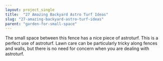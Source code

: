 ```yaml
---
layout: project_single
title:  "27 Amazing Backyard Astro Turf Ideas"
slug: "27-amazing-backyard-astro-turf-ideas"
parent: "garden-for-small-space"
---
```

The small space between this fence has a nice piece of astroturf. This is a perfect use of astroturf. Lawn care can be particularly tricky along fences and walls, but there is no need for concern when you are dealing with astroturf.